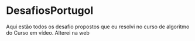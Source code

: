 # DesafiosPortugol
Aqui estão todos os desafio propostos que eu resolvi no curso de algoritmo do Curso em vídeo.
Alterei na web
